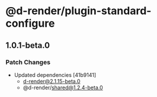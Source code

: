 # @d-render/plugin-standard-configure

## 1.0.1-beta.0

### Patch Changes

- Updated dependencies [41b9141]
  - d-render@2.1.15-beta.0
  - @d-render/shared@1.2.4-beta.0
